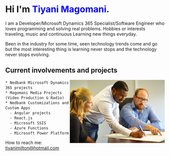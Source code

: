# Hi I'm **<span style="color:blue">Tiyani Magomani.</span>**

I am a Developer/Microsoft Dynamics 365 Specialist/Software Engineer who loves programming and solving real problems.
Hobbies or interests traveling, music and continuous Learning new things everyday.

Been in the industry for some time, seen technology trends come and go but the most interesting thing is learning never stops and the technology never stops evolving.

## Current involvements and projects

<picture >
  <img alt="Shows an illustrated sun in light color mode and a moon with stars in dark color mode." src="IMG_0341.jpeg" width="300"  align="right" >
</picture>

    * Nedbank Microsoft Dynamics 365 projects
    * Magomani Media Projects (Video Production & Radio)  
    * Nedbank Customizations and Custom Apps
      - Angular projects
      - React.js
      - Microsoft SSIS
      - Azure Functions
      - Microsoft Power Platform 

How to reach me: tiyanimilton@hotmail.com
